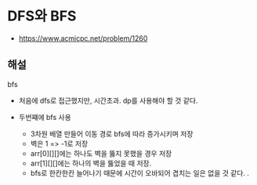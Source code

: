 # DFS와 BFS

- https://www.acmicpc.net/problem/1260

## 해설
bfs

- 처음에 dfs로 접근했지만, 시간초과. dp를 사용해야 할 것 같다.

- 두번쨰에 bfs 사용
  - 3차원 배열 만들어 이동 경로 bfs에 따라 증가시키며 저장
  - 벽은 1 => -1로 저장
  - arr[0][][]에는 하나도 벽을 뚫지 못했을 경우 저장
  - arr[1][][]에는 하나의 벽을 뚫었을 때 저장.
  - bfs로 한칸한칸 늘어나기 때문에 시간이 오바되어 겹치는 일은 없을 것 같다.
.